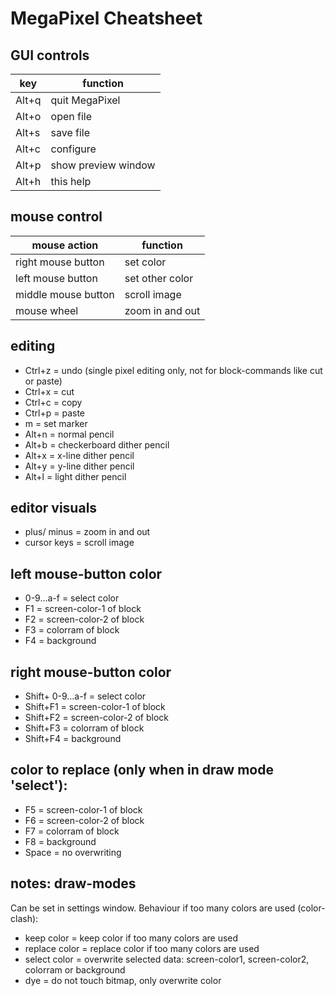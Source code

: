 # MegaPixel Cheatsheet

## GUI controls

|key|function|
|----|----|
| Alt+q | quit MegaPixel |
| Alt+o | open file |
| Alt+s | save file |
| Alt+c | configure |
| Alt+p | show preview window |
| Alt+h | this help |

## mouse control

|mouse action|function|
|----|----|
| right mouse button | set color
| left mouse button | set other color
| middle mouse button | scroll image
| mouse wheel | zoom in and out

## editing

- Ctrl+z = undo (single pixel editing only, not for block-commands like cut or paste)
- Ctrl+x = cut
- Ctrl+c = copy
- Ctrl+p = paste
- m = set marker
- Alt+n = normal pencil
- Alt+b = checkerboard dither pencil
- Alt+x = x-line dither pencil
- Alt+y = y-line dither pencil
- Alt+l = light dither pencil

## editor visuals

- plus/ minus = zoom in and out
- cursor keys = scroll image

## left mouse-button color

- 0-9...a-f = select color
- F1 = screen-color-1 of block
- F2 = screen-color-2 of block
- F3 = colorram of block
- F4 = background

## right mouse-button color

- Shift+ 0-9...a-f = select color
- Shift+F1 = screen-color-1 of block
- Shift+F2 = screen-color-2 of block
- Shift+F3 = colorram of block
- Shift+F4 = background

## color to replace (only when in draw mode 'select'):

- F5 = screen-color-1 of block
- F6 = screen-color-2 of block
- F7 = colorram of block
- F8 = background
- Space = no overwriting

## notes: draw-modes

Can be set in settings window.
Behaviour if too many colors are used (color-clash):

- keep color    = keep color if too many colors are used
- replace color = replace color if too many colors are used
- select color  = overwrite selected data: screen-color1, screen-color2, colorram or background
- dye  = do not touch bitmap, only overwrite color
